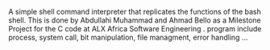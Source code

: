 A simple shell command interpreter that replicates the functions of the bash shell.
This is done by Abdullahi Muhammad and Ahmad Bello as a Milestone Project for the C code at ALX Africa Software Engineering .
program include process, system call, bit manipulation, file managment, error handling ...
